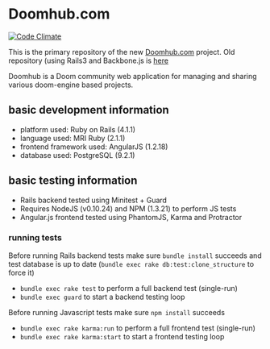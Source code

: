 # Doomhub.com

[![Code Climate](https://codeclimate.com/github/ellmo/doomhub.png)](https://codeclimate.com/github/ellmo/doomhub)

This is the primary repository of the new [Doomhub.com](http://doomhub.com) project.
Old repository (using Rails3 and Backbone.js is [here](https://github.com/ellmo/doomhub-old)

Doomhub is a Doom community web application for managing and sharing various doom-engine based projects.

## basic development information
* platform used: Ruby on Rails (4.1.1)
* language used: MRI Ruby (2.1.1)
* frontend framework used: AngularJS (1.2.18)
* database used: PostgreSQL (9.2.1)

## basic testing information
* Rails backend tested using Minitest + Guard
* Requires NodeJS (v0.10.24) and NPM (1.3.21) to perform JS tests
* Angular.js frontend tested using PhantomJS, Karma and Protractor


### running tests

Before running Rails backend tests make sure `bundle install` succeeds and test database is up to date (`bundle exec rake db:test:clone_structure` to force it)

* `bundle exec rake test` to perform a full backend test (single-run)
* `bundle exec guard` to start a backend testing loop

Before running Javascript tests make sure `npm install` succeeds

* `bundle exec rake karma:run` to perform a full frontend test (single-run)
* `bundle exec rake karma:start` to start a frontend testing loop
